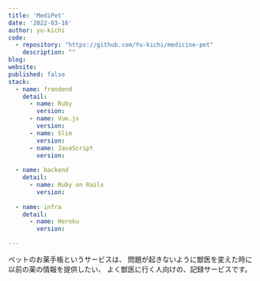 ```yaml
---
title: 'MediPet'
date: '2022-03-16'
author: yu-kichi
code: 
  - repository: "https://github.com/Yu-kichi/medicine-pet"
    description: ""
blog:
website:
published: false
stack:
  - name: frondend
    detail: 
      - name: Ruby
        version: 
      - name: Vue.js
        version: 
      - name: Slim
        version: 
      - name: JavaScript
        version:
 
  - name: backend
    detail: 
      - name: Ruby on Rails
        version: 
 
  - name: infra
    detail:
      - name: Heroku
        version: 

---
```


ペットのお薬手帳というサービスは、 問題が起きないように獣医を変えた時に以前の薬の情報を提供したい、 よく獣医に行く人向けの、記録サービスです。



